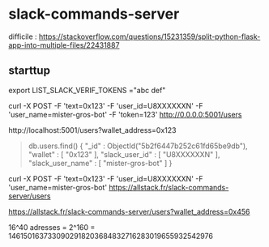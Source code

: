 # slack-commands-server

difficile : https://stackoverflow.com/questions/15231359/split-python-flask-app-into-multiple-files/22431887

## starttup
export LIST_SLACK_VERIF_TOKENS ="abc def"

curl -X POST -F 'text=0x123' -F 'user_id=U8XXXXXXN' -F 'user_name=mister-gros-bot' -F 'token=123' http://0.0.0.0:5001/users

http://localhost:5001/users?wallet_address=0x123

> db.users.find()
{ "_id" : ObjectId("5b2f6447b252c61fd65be9db"), "wallet" : [ "0x123" ], "slack_user_id" : [ "U8XXXXXXN" ], "slack_user_name" : [ "mister-gros-bot" ] }

curl -X POST -F 'text=0x123' -F 'user_id=U8XXXXXXN' -F 'user_name=mister-gros-bot' https://allstack.fr/slack-commands-server/users

https://allstack.fr/slack-commands-server/users?wallet_address=0x456
    
16^40 adresses = 2^160 = 1461501637330902918203684832716283019655932542976

